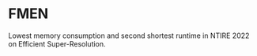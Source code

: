 # FMEN
Lowest memory consumption and second shortest runtime in NTIRE 2022 on Efficient Super-Resolution.
